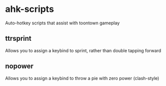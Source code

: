 # ahk-scripts
Auto-hotkey scripts that assist with toontown gameplay

## ttrsprint
Allows you to assign a keybind to sprint, rather than double tapping forward

## nopower
Allows you to assign a keybind to throw a pie with zero power (clash-style)

